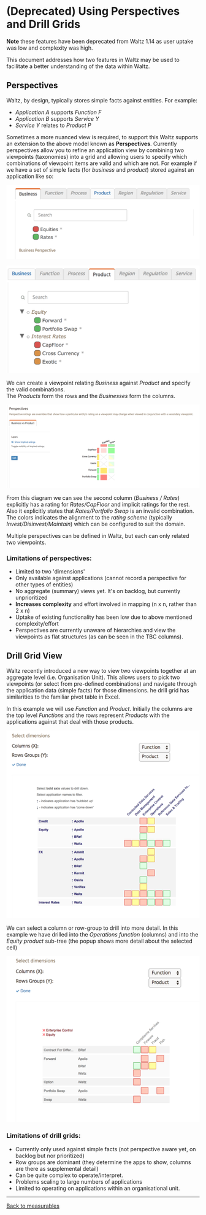 # (Deprecated) Using Perspectives and Drill Grids

**Note** these features have been deprecated from Waltz 1.14 as user uptake was low and complexity was high.

This document addresses how two features in Waltz may be used to facilitate a better understanding of the 
data within Waltz.

## Perspectives

Waltz, by design, typically stores simple facts against entities.  For example:

- _Application A_ supports _Function F_
- _Application B_ supports _Service Y_
- _Service Y_ relates to _Product P_

Sometimes a more nuanced view is required, to support this Waltz supports an extension to the above model 
known as **Perspectives**.  Currently perspectives allow you to refine an application view by combining two 
viewpoints (taxonomies) into a grid and allowing users to specify which combinations of viewpoint items 
are valid and which are not.  For example if we have a set of simple facts (for _business_ and 
_product_) stored against an application like so:

![Business Ratings](images/business_ratings.png)

![Product Ratings](images/product_ratings.png)


We can create a viewpoint relating _Business_ against _Product_ and specify the valid combinations.  
The _Products_ form the rows and the _Businesses_ form the columns.

![Perspective](images/business_product_perspective.png)

From this diagram we can see the second column (_Business / Rates_) explicitly has a rating 
for _Rates/CapFloor_ and implicit ratings for the rest.  Also it explicitly states 
that _Rates/Portfolio Swap_ is an invalid combination. The colors indicates the alignment
to the *rating scheme* (typically _Invest/Disinvest/Maintain_) which can be configured to 
suit the domain.  

Multiple perspectives can be defined in Waltz, but each can only related two viewpoints.


### Limitations of perspectives:

- Limited to two 'dimensions'
- Only available against applications (cannot record a perspective for other types of entities)
- No aggregate (summary) views yet. It's on backlog, but currently unprioritized
- **Increases complexity** and effort involved in mapping (n x n, rather than 2 x n)
- Uptake of existing functionality has been low due to above mentioned complexity/effort
- Perspectives are currently unaware of hierarchies and view the viewpoints as flat structures
  (as can be seen in the TBC columns).


## Drill Grid View

Waltz recently introduced a new way to view two viewpoints together at an aggregate level 
(i.e. Organisation Unit).  This allows users to pick two viewpoints (or select from pre-defined 
combinations) and navigate through the application data (simple facts) for those dimensions. 
 he drill grid has similarities to the familiar pivot table in Excel. 

In this example we will use _Function_ and _Product_.  Initially the columns are the top level 
_Functions_ and the rows represent _Products_ with the applications against that deal with those
 products.

![Drill Grid](images/drill_grid_1.png)
 
We can select a column or row-group to drill into more detail.  In this example we have drilled into 
the _Operations function_ (columns) and into the _Equity product_ sub-tree (the popup shows more detail about the selected cell)
 
![Drill Grid](images/drill_grid_2.png)
 
### Limitations of drill grids:
- Currently only used against simple facts (not perspective aware yet, on backlog but nor prioritized)
- Row groups are dominant (they determine the apps to show, columns are there as supplemental detail)
- Can be quite complex to operate/interpret.
- Problems scaling to large numbers of applications
- Limited to operating on applications within an organisational unit.

---
[Back to measurables](README.md)
